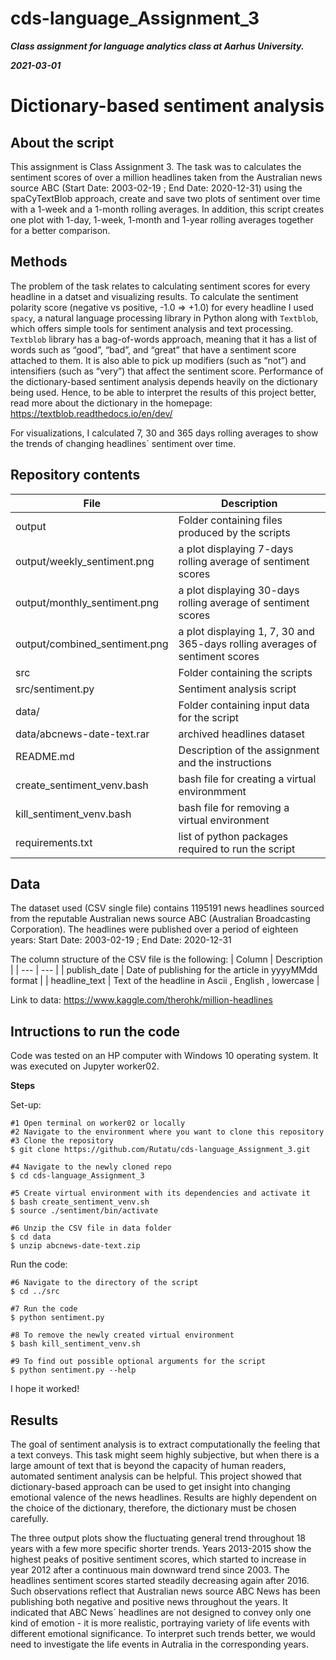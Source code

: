# cds-language_Assignment_3

***Class assignment for language analytics class at Aarhus University.***

***2021-03-01***

# Dictionary-based sentiment analysis 

## About the script
This assignment is Class Assignment 3. The task was to calculates the sentiment scores of over a million headlines taken from the Australian news source ABC (Start Date: 2003-02-19 ; End Date: 2020-12-31) using the spaCyTextBlob approach, create and save two plots of sentiment over time with a 1-week and a 1-month  rolling averages. In addition, this script creates one plot with 1-day, 1-week, 1-month and 1-year rolling averages together for a better comparison.


## Methods
The problem of the task relates to calculating sentiment scores for every headline in a datset and visualizing results. To calculate the sentiment polarity score (negative vs positive, -1.0 => +1.0) for every headline I used ```spacy```, a natural language processing library in Python along with ```Textblob```, which offers simple tools for sentiment analysis and text processing. ```Textblob``` library has a bag-of-words approach, meaning that it has a list of words such as “good”, “bad”, and “great” that have a sentiment score attached to them. It is also able to pick up modifiers (such as “not”) and intensifiers (such as “very”) that affect the sentiment score. Performance of the dictionary-based sentiment analysis depends heavily on the dictionary being used. Hence, to be able to interpret the results of this project better, read more about the dictionary in the homepage: https://textblob.readthedocs.io/en/dev/

For visualizations, I calculated 7, 30 and 365 days rolling averages to show the trends of changing headlines´ sentiment over time.


## Repository contents

| File | Description |
| --- | --- |
| output | Folder containing files produced by the scripts |
| output/weekly_sentiment.png | a plot displaying 7-days rolling average of sentiment scores |
| output/monthly_sentiment.png | a plot displaying 30-days rolling average of sentiment scores|
| output/combined_sentiment.png | a plot displaying 1, 7, 30  and 365-days rolling averages of sentiment scores |
| src | Folder containing the scripts |
| src/sentiment.py | Sentiment analysis script |
| data/ | Folder containing input data for the script |
| data/abcnews-date-text.rar | archived headlines dataset |
| README.md | Description of the assignment and the instructions |
| create_sentiment_venv.bash | bash file for creating a virtual environmment |
| kill_sentiment_venv.bash | bash file for removing a virtual environment |
| requirements.txt | list of python packages required to run the script |


## Data

The dataset used (CSV single file) contains 1195191 news headlines sourced from the reputable Australian news source ABC (Australian Broadcasting Corporation). The headlines were published over a period of eighteen years: Start Date: 2003-02-19 ; End Date: 2020-12-31

The column structure of the CSV file is the following:
| Column | Description |
| --- | --- |
| publish_date | Date of publishing for the article in yyyyMMdd format |
| headline_text | Text of the headline in Ascii , English , lowercase |

Link to data: https://www.kaggle.com/therohk/million-headlines



## Intructions to run the code

Code was tested on an HP computer with Windows 10 operating system. It was executed on Jupyter worker02.


__Steps__

Set-up:
```
#1 Open terminal on worker02 or locally
#2 Navigate to the environment where you want to clone this repository
#3 Clone the repository
$ git clone https://github.com/Rutatu/cds-language_Assignment_3.git 

#4 Navigate to the newly cloned repo
$ cd cds-language_Assignment_3

#5 Create virtual environment with its dependencies and activate it
$ bash create_sentiment_venv.sh
$ source ./sentiment/bin/activate

#6 Unzip the CSV file in data folder
$ cd data
$ unzip abcnews-date-text.zip

``` 

Run the code:

```
#6 Navigate to the directory of the script
$ cd ../src

#7 Run the code 
$ python sentiment.py

#8 To remove the newly created virtual environment
$ bash kill_sentiment_venv.sh

#9 To find out possible optional arguments for the script
$ python sentiment.py --help

 ```

I hope it worked!


## Results

The goal of sentiment analysis is to extract computationally the feeling that a text conveys. This task might seem highly subjective, but when there is a large amount of text that is beyond the capacity of human readers, automated sentiment analysis can be helpful. This project showed that dictionary-based approach can be used to get insight into changing emotional valence of the news headlines. Results are highly dependent on the choice of the dictionary, therefore, the dictionary must be chosen carefully.

The three output plots show the fluctuating general trend throughout 18 years with a few more specific shorter trends. Years 2013-2015 show the highest peaks of positive sentiment scores, which started to increase in year 2012 after a continuous main downward trend since 2003. The headlines sentiment scores started steadily decreasing again after 2016. Such observations reflect that Australian news source ABC News has been publishing both negative and positive news throughout the years. It indicated that ABC News´ headlines are not designed to convey only one kind of emotion - it is more realistic, portraying variety of life events with different emotional significance. To interpret such trends better, we would need to investigate the life events in Autralia in the corresponding years.


